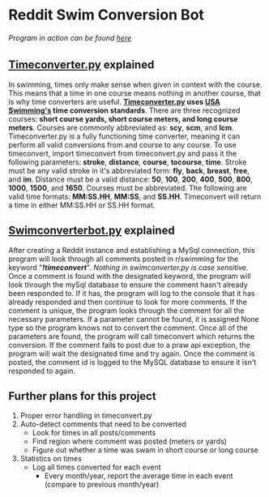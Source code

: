 # Reddit Swim Conversion Bot
###### Program in action can be found [here](https://www.reddit.com/r/Swimming/comments/ef5qvi/rswimming_time_conversion_bot_timeconvert/)
## [Timeconverter.py](python/timeconverter.py) explained
In swimming, times only make sense when given in context with the course. This means that a time in one course means nothing in another course, that is why time converters are useful. **[Timeconverter.py](python/timeconverter.py) uses [USA Swimming's](https://support.teamunify.com/en/articles/260-course-conversion-of-timesfactoring-of-times) time conversion standards**. There are three recognized courses: **short course yards, short course meters, and long course meters**. Courses are commonly abbreviated as: **scy**, **scm**, and **lcm**. Timeconverter.py is a fully functioning time converter, meaning it can perform all valid conversions from and course to any course. To use timeconvert, import timeconvert from timeconvert.py and pass it the following parameters: **stroke**, **distance**, **course**, **tocourse**, **time**. Stroke must be any valid stroke in it's abbreviated form: **fly**, **back**, **breast**, **free**, and **im**. Distance must be a valid distance: **50**, **100**, **200**, **400**, **500**, **800**, **1000**, **1500**, and **1650**. Courses must be abbreviated. The following are valid time formats: **MM:SS.HH**, **MM:SS**, and **SS.HH**. Timeconvert will return a time in either MM:SS.HH or SS.HH format.
## [Swimconverterbot.py](python/swimconverterbot.py) explained
After creating a Reddit instance and establishing a MySql connection, this program will look through all comments posted in r/swimming for the keyword "***!timeconvert***". *Nothing in swimconverter.py is case sensitive*. Once a comment is found with the designated keyword, the program will look through the mySql database to ensure the comment hasn't already been responded to. If it has, the program will log to the console that it has already responded and then continue to look for more comments. If the comment is unique, the program looks through the comment for all the necessary parameters. If a parameter cannot be found, it is assigned None type so the program knows not to convert the comment. Once all of the parameters are found, the program will call timeconvert which returns the conversion. If the comment fails to post due to a praw api exception, the program will wait the designated time and try again. Once the comment is posted, the comment id is logged to the MySQL database to ensure it isn't responded to again.
## Further plans for this project
1. Proper error handling in timeconvert.py
2. Auto-detect comments that need to be converted
   - Look for times in all posts/comments
   - Find region where comment was posted (meters or yards)
   - Figure out whether a time was swam in short course or long course
 3. Statistics on times
    - Log all times converted for each event
      - Every month/year, report the average time in each event (compare to previous month/year)
